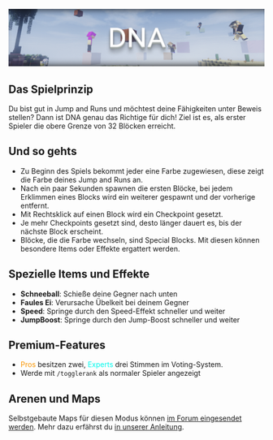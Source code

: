 ![DNA](img/DNA.png)

## Das Spielprinzip
Du bist gut in Jump and Runs und möchtest deine Fähigkeiten unter Beweis stellen? Dann ist DNA genau das Richtige für dich! Ziel ist es, als erster Spieler die obere
Grenze von 32 Blöcken erreicht.

## Und so gehts
- Zu Beginn des Spiels bekommt jeder eine Farbe zugewiesen, diese zeigt die Farbe deines Jump and Runs an.
- Nach ein paar Sekunden spawnen die ersten Blöcke, bei jedem Erklimmen eines Blocks wird ein weiterer gespawnt und der vorherige entfernt.
- Mit Rechtsklick auf einen Block wird ein Checkpoint gesetzt.
- Je mehr Checkpoints gesetzt sind, desto länger dauert es, bis der nächste Block erscheint.
- Blöcke, die die Farbe wechseln, sind Special Blocks. Mit diesen können besondere Items oder Effekte ergattert werden.

## Spezielle Items und Effekte

- <strong>Schneeball</strong>: Schieße deine Gegner nach unten
- <strong>Faules Ei</strong>: Verursache Übelkeit bei deinem Gegner
- <strong>Speed</strong>: Springe durch den Speed-Effekt schneller und weiter
- <strong>JumpBoost</strong>: Springe durch den Jump-Boost schneller und weiter

## Premium-Features

- <span style="color:#F99500">Pros</span> besitzen zwei, <span style="color:#00F9EC">Experts</span> drei Stimmen im Voting-System.
- Werde mit `/togglerank` als normaler Spieler angezeigt

## Arenen und Maps
Selbstgebaute Maps für diesen Modus können <a href="https://forum.timolia.de/forums/map-einsendungen.61/" target="_blank">im Forum eingesendet werden</a>. Mehr dazu erfährst du 
<a href="https://forum.timolia.de/threads/wie-sende-ich-eine-map-ein.3/" target="_blank">in unserer Anleitung</a>.